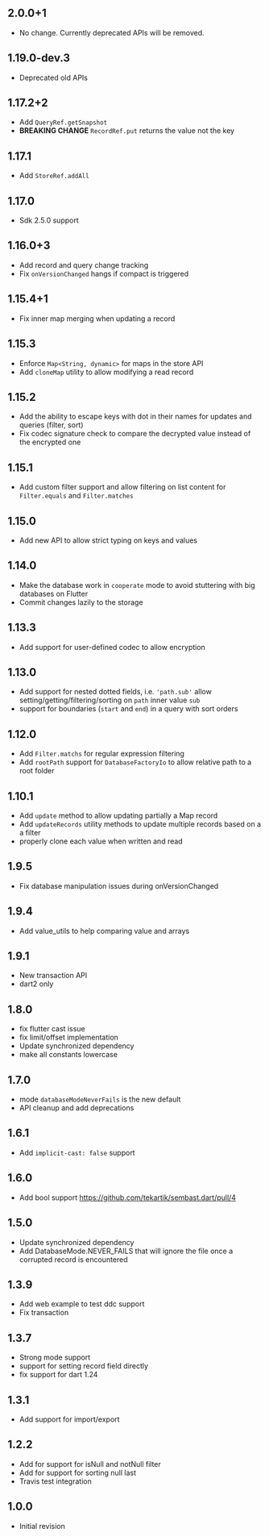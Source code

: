 ## 2.0.0+1

* No change. Currently deprecated APIs will be removed.

## 1.19.0-dev.3

* Deprecated old APIs

## 1.17.2+2

* Add `QueryRef.getSnapshot`
* **BREAKING CHANGE** `RecordRef.put` returns the value not the key

## 1.17.1

* Add `StoreRef.addAll`

## 1.17.0

* Sdk 2.5.0 support

## 1.16.0+3

* Add record and query change tracking
* Fix `onVersionChanged` hangs if compact is triggered

## 1.15.4+1

* Fix inner map merging when updating a record

## 1.15.3

* Enforce `Map<String, dynamic>` for maps in the store API
* Add `cloneMap` utility to allow modifying a read record

## 1.15.2

* Add the ability to escape keys with dot in their names for updates and queries (filter, sort)
* Fix codec signature check to compare the decrypted value instead of the encrypted one

## 1.15.1

* Add custom filter support and allow filtering on list content for `Filter.equals` and `Filter.matches`

## 1.15.0

* Add new API to allow strict typing on keys and values

## 1.14.0

* Make the database work in `cooperate` mode to avoid stuttering with big databases on Flutter
* Commit changes lazily to the storage

## 1.13.3

* Add support for user-defined codec to allow encryption

## 1.13.0

* Add support for nested dotted fields, i.e. `'path.sub'` allow setting/getting/filtering/sorting on `path` 
inner value `sub`
* support for boundaries (`start` and `end`) in a query with sort orders
 
## 1.12.0

* Add `Filter.matchs` for regular expression filtering
* Add `rootPath` support for `DatabaseFactoryIo` to allow relative path to a root folder

## 1.10.1

* Add `update` method to allow updating partially a Map record
* Add `updateRecords` utility methods to update multiple records based on a a filter
* properly clone each value when written and read

## 1.9.5

* Fix database manipulation issues during onVersionChanged

## 1.9.4

* Add value_utils to help comparing value and arrays

## 1.9.1

* New transaction API
* dart2 only

## 1.8.0

* fix flutter cast issue
* fix limit/offset implementation
* Update synchronized dependency
* make all constants lowercase

## 1.7.0

* mode `databaseModeNeverFails` is the new default
* API cleanup and add deprecations

## 1.6.1

* Add `implicit-cast: false` support

## 1.6.0

* Add bool support <https://github.com/tekartik/sembast.dart/pull/4>

## 1.5.0

* Update synchronized dependency
* Add DatabaseMode.NEVER_FAILS that will ignore the file once a corrupted record is encountered

## 1.3.9

* Add web example to test ddc support
* Fix transaction

## 1.3.7

* Strong mode support 
* support for setting record field directly
* fix support for dart 1.24

## 1.3.1

* Add support for import/export

## 1.2.2

* Add for support for isNull and notNull filter
* Add for support for sorting null last
* Travis test integration

## 1.0.0

* Initial revision 